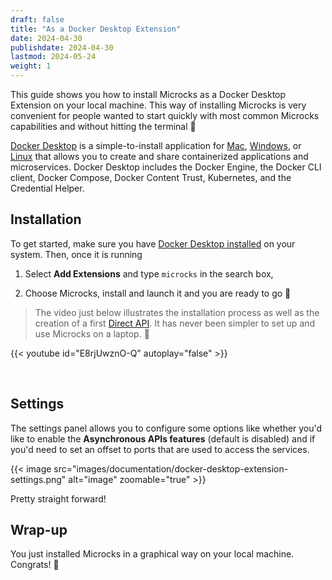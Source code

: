 ```yaml
---
draft: false
title: "As a Docker Desktop Extension"
date: 2024-04-30
publishdate: 2024-04-30
lastmod: 2024-05-24
weight: 1
---
```


This guide shows you how to install Microcks as a Docker Desktop Extension on your local machine. This way of installing Microcks is very convenient for people wanted to start quickly with most common Microcks capabilities and without hitting the terminal 👻

[Docker Desktop](https://docs.docker.com/desktop/) is a simple-to-install application for [Mac](https://docs.docker.com/desktop/setup/install/mac-install/), [Windows](https://desktop.docker.com/win/main/amd64/Docker%20Desktop%20Installer.exe), or [Linux](https://docs.docker.com/desktop/linux/install/) that allows you to create and share containerized applications and microservices. Docker Desktop includes the Docker Engine, the Docker CLI client, Docker Compose, Docker Content Trust, Kubernetes, and the Credential Helper.

## Installation

To get started, make sure you have [Docker Desktop installed](https://docs.docker.com/desktop/) on your system. Then, once it is running

1. Select **Add Extensions** and type `microcks` in the search box,

2. Choose Microcks, install and launch it and you are ready to go 🤩

> The video just below illustrates the installation process as well as the creation of a first [Direct API](/documentation/guides/usage/direct-api/). It has never been simpler to set up and use Microcks on a laptop. 🙌

{{< youtube id="E8rjUwznO-Q" autoplay="false" >}}

<br/>

## Settings

The settings panel allows you to configure some options like whether you'd like to enable the **Asynchronous APIs features** (default is disabled) and if you'd need to set an offset to ports that are used to access the services.

{{< image src="images/documentation/docker-desktop-extension-settings.png" alt="image" zoomable="true" >}}

Pretty straight forward!

## Wrap-up

You just installed Microcks in a graphical way on your local machine. Congrats! 🎉